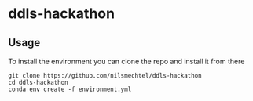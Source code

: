 # ddls-hackathon

## Usage

To install the environment you can clone the repo and install it from there

```
git clone https://github.com/nilsmechtel/ddls-hackathon
cd ddls-hackathon
conda env create -f environment.yml
```